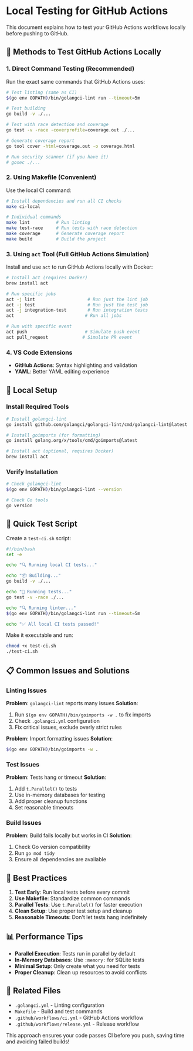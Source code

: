 # Local Testing for GitHub Actions

This document explains how to test your GitHub Actions workflows locally before pushing to GitHub.

## 🧪 Methods to Test GitHub Actions Locally

### 1. **Direct Command Testing** (Recommended)

Run the exact same commands that GitHub Actions uses:

```bash
# Test linting (same as CI)
$(go env GOPATH)/bin/golangci-lint run --timeout=5m

# Test building
go build -v ./...

# Test with race detection and coverage
go test -v -race -coverprofile=coverage.out ./...

# Generate coverage report
go tool cover -html=coverage.out -o coverage.html

# Run security scanner (if you have it)
# gosec ./...
```

### 2. **Using Makefile** (Convenient)

Use the local CI command:

```bash
# Install dependencies and run all CI checks
make ci-local

# Individual commands
make lint          # Run linting
make test-race     # Run tests with race detection
make coverage      # Generate coverage report
make build         # Build the project
```

### 3. **Using `act` Tool** (Full GitHub Actions Simulation)

Install and use `act` to run GitHub Actions locally with Docker:

```bash
# Install act (requires Docker)
brew install act

# Run specific jobs
act -j lint                    # Run just the lint job
act -j test                    # Run just the test job
act -j integration-test        # Run integration tests
act                           # Run all jobs

# Run with specific event
act push                      # Simulate push event
act pull_request             # Simulate PR event
```

### 4. **VS Code Extensions**

- **GitHub Actions**: Syntax highlighting and validation
- **YAML**: Better YAML editing experience

## 🔧 Local Setup

### Install Required Tools

```bash
# Install golangci-lint
go install github.com/golangci/golangci-lint/cmd/golangci-lint@latest

# Install goimports (for formatting)
go install golang.org/x/tools/cmd/goimports@latest

# Install act (optional, requires Docker)
brew install act
```

### Verify Installation

```bash
# Check golangci-lint
$(go env GOPATH)/bin/golangci-lint --version

# Check Go tools
go version
```

## 🚀 Quick Test Script

Create a `test-ci.sh` script:

```bash
#!/bin/bash
set -e

echo "🔍 Running local CI tests..."

echo "📦 Building..."
go build -v ./...

echo "🧪 Running tests..."
go test -v -race ./...

echo "🔍 Running linter..."
$(go env GOPATH)/bin/golangci-lint run --timeout=5m

echo "✅ All local CI tests passed!"
```

Make it executable and run:

```bash
chmod +x test-ci.sh
./test-ci.sh
```

## 📋 Common Issues and Solutions

### Linting Issues

**Problem**: `golangci-lint` reports many issues
**Solution**:
1. Run `$(go env GOPATH)/bin/goimports -w .` to fix imports
2. Check `.golangci.yml` configuration
3. Fix critical issues, exclude overly strict rules

**Problem**: Import formatting issues
**Solution**:
```bash
$(go env GOPATH)/bin/goimports -w .
```

### Test Issues

**Problem**: Tests hang or timeout
**Solution**:
1. Add `t.Parallel()` to tests
2. Use in-memory databases for testing
3. Add proper cleanup functions
4. Set reasonable timeouts

### Build Issues

**Problem**: Build fails locally but works in CI
**Solution**:
1. Check Go version compatibility
2. Run `go mod tidy`
3. Ensure all dependencies are available

## 🎯 Best Practices

1. **Test Early**: Run local tests before every commit
2. **Use Makefile**: Standardize common commands
3. **Parallel Tests**: Use `t.Parallel()` for faster execution
4. **Clean Setup**: Use proper test setup and cleanup
5. **Reasonable Timeouts**: Don't let tests hang indefinitely

## 📊 Performance Tips

- **Parallel Execution**: Tests run in parallel by default
- **In-Memory Databases**: Use `:memory:` for SQLite tests
- **Minimal Setup**: Only create what you need for tests
- **Proper Cleanup**: Clean up resources to avoid conflicts

## 🔗 Related Files

- `.golangci.yml` - Linting configuration
- `Makefile` - Build and test commands
- `.github/workflows/ci.yml` - GitHub Actions workflow
- `.github/workflows/release.yml` - Release workflow

This approach ensures your code passes CI before you push, saving time and avoiding failed builds!

